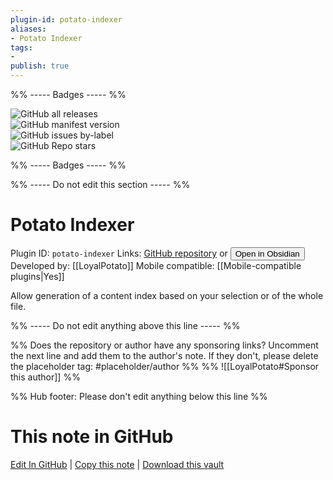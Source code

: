 ```yaml
---
plugin-id: potato-indexer
aliases:
- Potato Indexer
tags: 
- 
publish: true
---
```


%% ----- Badges ----- %%

![GitHub all releases](https://img.shields.io/github/downloads/LoyalPotato/potato-indexer/total?color=573E7A&logo=github&style=for-the-badge)   
![GitHub manifest version](https://img.shields.io/github/manifest-json/v/LoyalPotato/potato-indexer?color=573E7A&logo=github&style=for-the-badge)   
![GitHub issues by-label](https://img.shields.io/github/issues/LoyalPotato/potato-indexer/help%20wanted?color=573E7A&logo=github&style=for-the-badge)   
![GitHub Repo stars](https://img.shields.io/github/stars/LoyalPotato/potato-indexer?color=573E7A&logo=github&style=for-the-badge)

%% ----- Badges ----- %%

%% ----- Do not edit this section ----- %%

# Potato Indexer

Plugin ID: `potato-indexer`
Links: [GitHub repository](https://github.com/LoyalPotato/potato-indexer) or [<button id=HH>Open in Obsidian</button>](obsidian://show-plugin?id=potato-indexer)
Developed by: [[LoyalPotato]]
Mobile compatible: [[Mobile-compatible plugins|Yes]]

Allow generation of a content index based on your selection or of the whole file.

%% ----- Do not edit anything above this line ----- %% 

%% Does the repository or author have any sponsoring links? Uncomment the next line and add them to the author's note. If they don't, please delete the placeholder tag: #placeholder/author %%
%% ![[LoyalPotato#Sponsor this author]] %%

%% Hub footer: Please don't edit anything below this line %%

# This note in GitHub

<span class="git-footer">[Edit In GitHub](https://github.dev/obsidian-community/obsidian-hub/blob/main/02%20-%20Community%20Expansions/02.05%20All%20Community%20Expansions/Plugins/potato-indexer.md "git-hub-edit-note") | [Copy this note](https://raw.githubusercontent.com/obsidian-community/obsidian-hub/main/02%20-%20Community%20Expansions/02.05%20All%20Community%20Expansions/Plugins/potato-indexer.md "git-hub-copy-note") | [Download this vault](https://github.com/obsidian-community/obsidian-hub/archive/refs/heads/main.zip "git-hub-download-vault") </span>
